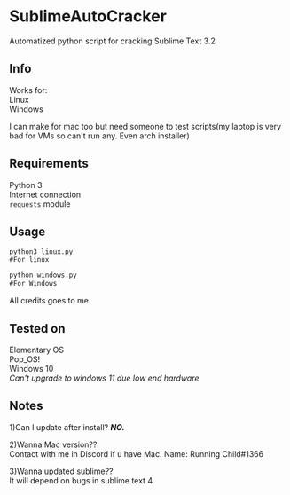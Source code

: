 # SublimeAutoCracker
 Automatized python script for cracking Sublime Text 3.2

## Info

Works for:  
Linux  
Windows  


I can make for mac too but need someone to test scripts(my laptop is very bad for VMs so can't run any. Even arch installer)  

## Requirements  
Python 3  
Internet connection  
`requests` module


## Usage

```terminal
python3 linux.py
#For linux
```  

```cmd
python windows.py
#For Windows
```

All credits goes to me.  
## Tested on
Elementary OS  
Pop_OS!  
Windows 10  
*Can't upgrade to windows 11 due low end hardware*


## Notes

1)Can I update after install?
***NO.***


2)Wanna Mac version??  
Contact with me in Discord if u have Mac. Name: Running Child#1366

3)Wanna updated sublime??  
It will depend on bugs in sublime text 4
